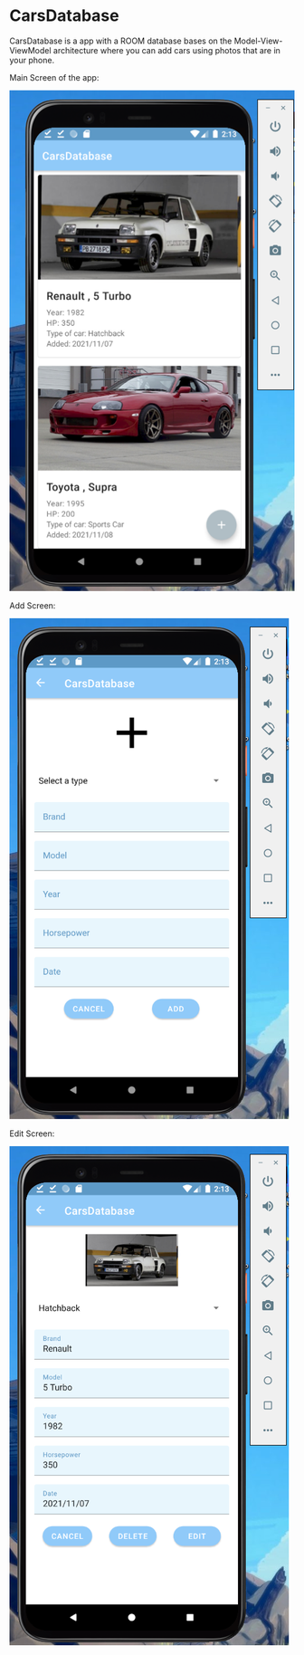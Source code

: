 # CarsDatabase
CarsDatabase is a app with a ROOM database bases on the Model-View-ViewModel architecture where you can add cars using photos that are in your phone.

Main Screen of the app:

![Main Screen of the app](ScreenshotsDB/ScreenshotMain.png?raw=true)

Add Screen:

![Add screen of the app](ScreenshotsDB/ScreenshotAdd.png?raw=true)

Edit Screen:

![Edit screen of the app](ScreenshotsDB/ScreenshotEdit.png?raw=true)
